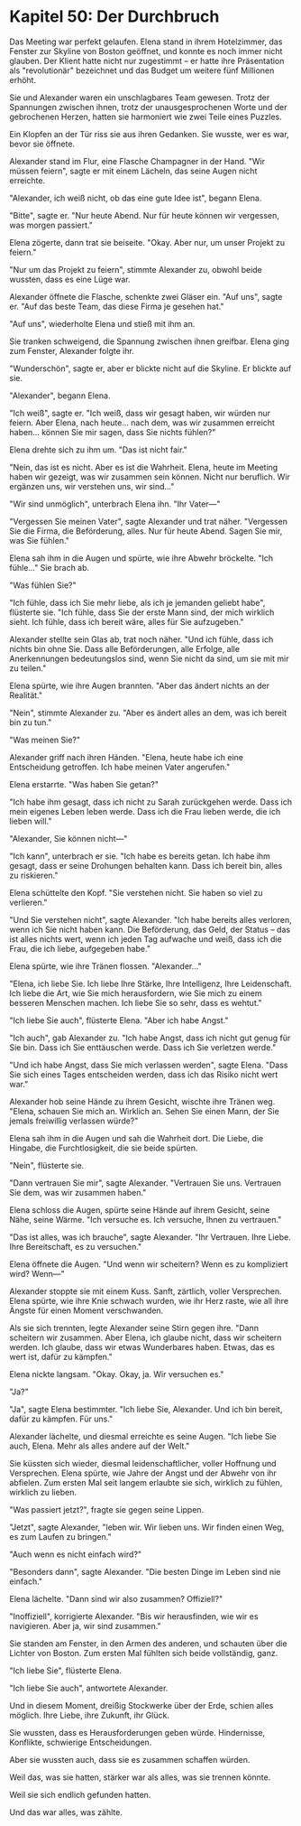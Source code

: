 # Kapitel 50: Der Durchbruch

Das Meeting war perfekt gelaufen. Elena stand in ihrem Hotelzimmer, das Fenster zur Skyline von Boston geöffnet, und konnte es noch immer nicht glauben. Der Klient hatte nicht nur zugestimmt – er hatte ihre Präsentation als "revolutionär" bezeichnet und das Budget um weitere fünf Millionen erhöht.

Sie und Alexander waren ein unschlagbares Team gewesen. Trotz der Spannungen zwischen ihnen, trotz der unausgesprochenen Worte und der gebrochenen Herzen, hatten sie harmoniert wie zwei Teile eines Puzzles.

Ein Klopfen an der Tür riss sie aus ihren Gedanken. Sie wusste, wer es war, bevor sie öffnete.

Alexander stand im Flur, eine Flasche Champagner in der Hand. "Wir müssen feiern", sagte er mit einem Lächeln, das seine Augen nicht erreichte.

"Alexander, ich weiß nicht, ob das eine gute Idee ist", begann Elena.

"Bitte", sagte er. "Nur heute Abend. Nur für heute können wir vergessen, was morgen passiert."

Elena zögerte, dann trat sie beiseite. "Okay. Aber nur, um unser Projekt zu feiern."

"Nur um das Projekt zu feiern", stimmte Alexander zu, obwohl beide wussten, dass es eine Lüge war.

Alexander öffnete die Flasche, schenkte zwei Gläser ein. "Auf uns", sagte er. "Auf das beste Team, das diese Firma je gesehen hat."

"Auf uns", wiederholte Elena und stieß mit ihm an.

Sie tranken schweigend, die Spannung zwischen ihnen greifbar. Elena ging zum Fenster, Alexander folgte ihr.

"Wunderschön", sagte er, aber er blickte nicht auf die Skyline. Er blickte auf sie.

"Alexander", begann Elena.

"Ich weiß", sagte er. "Ich weiß, dass wir gesagt haben, wir würden nur feiern. Aber Elena, nach heute... nach dem, was wir zusammen erreicht haben... können Sie mir sagen, dass Sie nichts fühlen?"

Elena drehte sich zu ihm um. "Das ist nicht fair."

"Nein, das ist es nicht. Aber es ist die Wahrheit. Elena, heute im Meeting haben wir gezeigt, was wir zusammen sein können. Nicht nur beruflich. Wir ergänzen uns, wir verstehen uns, wir sind..."

"Wir sind unmöglich", unterbrach Elena ihn. "Ihr Vater—"

"Vergessen Sie meinen Vater", sagte Alexander und trat näher. "Vergessen Sie die Firma, die Beförderung, alles. Nur für heute Abend. Sagen Sie mir, was Sie fühlen."

Elena sah ihm in die Augen und spürte, wie ihre Abwehr bröckelte. "Ich fühle..." Sie brach ab.

"Was fühlen Sie?"

"Ich fühle, dass ich Sie mehr liebe, als ich je jemanden geliebt habe", flüsterte sie. "Ich fühle, dass Sie der erste Mann sind, der mich wirklich sieht. Ich fühle, dass ich bereit wäre, alles für Sie aufzugeben."

Alexander stellte sein Glas ab, trat noch näher. "Und ich fühle, dass ich nichts bin ohne Sie. Dass alle Beförderungen, alle Erfolge, alle Anerkennungen bedeutungslos sind, wenn Sie nicht da sind, um sie mit mir zu teilen."

Elena spürte, wie ihre Augen brannten. "Aber das ändert nichts an der Realität."

"Nein", stimmte Alexander zu. "Aber es ändert alles an dem, was ich bereit bin zu tun."

"Was meinen Sie?"

Alexander griff nach ihren Händen. "Elena, heute habe ich eine Entscheidung getroffen. Ich habe meinen Vater angerufen."

Elena erstarrte. "Was haben Sie getan?"

"Ich habe ihm gesagt, dass ich nicht zu Sarah zurückgehen werde. Dass ich mein eigenes Leben leben werde. Dass ich die Frau lieben werde, die ich lieben will."

"Alexander, Sie können nicht—"

"Ich kann", unterbrach er sie. "Ich habe es bereits getan. Ich habe ihm gesagt, dass er seine Drohungen behalten kann. Dass ich bereit bin, alles zu riskieren."

Elena schüttelte den Kopf. "Sie verstehen nicht. Sie haben so viel zu verlieren."

"Und Sie verstehen nicht", sagte Alexander. "Ich habe bereits alles verloren, wenn ich Sie nicht haben kann. Die Beförderung, das Geld, der Status – das ist alles nichts wert, wenn ich jeden Tag aufwache und weiß, dass ich die Frau, die ich liebe, aufgegeben habe."

Elena spürte, wie ihre Tränen flossen. "Alexander..."

"Elena, ich liebe Sie. Ich liebe Ihre Stärke, Ihre Intelligenz, Ihre Leidenschaft. Ich liebe die Art, wie Sie mich herausfordern, wie Sie mich zu einem besseren Menschen machen. Ich liebe Sie so sehr, dass es wehtut."

"Ich liebe Sie auch", flüsterte Elena. "Aber ich habe Angst."

"Ich auch", gab Alexander zu. "Ich habe Angst, dass ich nicht gut genug für Sie bin. Dass ich Sie enttäuschen werde. Dass ich Sie verletzen werde."

"Und ich habe Angst, dass Sie mich verlassen werden", sagte Elena. "Dass Sie sich eines Tages entscheiden werden, dass ich das Risiko nicht wert war."

Alexander hob seine Hände zu ihrem Gesicht, wischte ihre Tränen weg. "Elena, schauen Sie mich an. Wirklich an. Sehen Sie einen Mann, der Sie jemals freiwillig verlassen würde?"

Elena sah ihm in die Augen und sah die Wahrheit dort. Die Liebe, die Hingabe, die Furchtlosigkeit, die sie beide spürten.

"Nein", flüsterte sie.

"Dann vertrauen Sie mir", sagte Alexander. "Vertrauen Sie uns. Vertrauen Sie dem, was wir zusammen haben."

Elena schloss die Augen, spürte seine Hände auf ihrem Gesicht, seine Nähe, seine Wärme. "Ich versuche es. Ich versuche, Ihnen zu vertrauen."

"Das ist alles, was ich brauche", sagte Alexander. "Ihr Vertrauen. Ihre Liebe. Ihre Bereitschaft, es zu versuchen."

Elena öffnete die Augen. "Und wenn wir scheitern? Wenn es zu kompliziert wird? Wenn—"

Alexander stoppte sie mit einem Kuss. Sanft, zärtlich, voller Versprechen. Elena spürte, wie ihre Knie schwach wurden, wie ihr Herz raste, wie all ihre Ängste für einen Moment verschwanden.

Als sie sich trennten, legte Alexander seine Stirn gegen ihre. "Dann scheitern wir zusammen. Aber Elena, ich glaube nicht, dass wir scheitern werden. Ich glaube, dass wir etwas Wunderbares haben. Etwas, das es wert ist, dafür zu kämpfen."

Elena nickte langsam. "Okay. Okay, ja. Wir versuchen es."

"Ja?"

"Ja", sagte Elena bestimmter. "Ich liebe Sie, Alexander. Und ich bin bereit, dafür zu kämpfen. Für uns."

Alexander lächelte, und diesmal erreichte es seine Augen. "Ich liebe Sie auch, Elena. Mehr als alles andere auf der Welt."

Sie küssten sich wieder, diesmal leidenschaftlicher, voller Hoffnung und Versprechen. Elena spürte, wie Jahre der Angst und der Abwehr von ihr abfielen. Zum ersten Mal seit langem erlaubte sie sich, wirklich zu fühlen, wirklich zu lieben.

"Was passiert jetzt?", fragte sie gegen seine Lippen.

"Jetzt", sagte Alexander, "leben wir. Wir lieben uns. Wir finden einen Weg, es zum Laufen zu bringen."

"Auch wenn es nicht einfach wird?"

"Besonders dann", sagte Alexander. "Die besten Dinge im Leben sind nie einfach."

Elena lächelte. "Dann sind wir also zusammen? Offiziell?"

"Inoffiziell", korrigierte Alexander. "Bis wir herausfinden, wie wir es navigieren. Aber ja, wir sind zusammen."

Sie standen am Fenster, in den Armen des anderen, und schauten über die Lichter von Boston. Zum ersten Mal fühlten sich beide vollständig, ganz.

"Ich liebe Sie", flüsterte Elena.

"Ich liebe Sie auch", antwortete Alexander.

Und in diesem Moment, dreißig Stockwerke über der Erde, schien alles möglich. Ihre Liebe, ihre Zukunft, ihr Glück.

Sie wussten, dass es Herausforderungen geben würde. Hindernisse, Konflikte, schwierige Entscheidungen.

Aber sie wussten auch, dass sie es zusammen schaffen würden.

Weil das, was sie hatten, stärker war als alles, was sie trennen könnte.

Weil sie sich endlich gefunden hatten.

Und das war alles, was zählte.